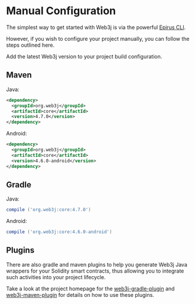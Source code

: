 Manual Configuration
===============

The simplest way to get started with Web3j is via the powerful [Epirus CLI](https://docs.epirus.io/sdk/cli/). 

However, if you wish to configure your project manually, you can follow the steps outlined here.

Add the latest Web3j version to your project build configuration.

Maven
-----

Java:

``` xml
<dependency>
  <groupId>org.web3j</groupId>
  <artifactId>core</artifactId>
  <version>4.7.0</version>
</dependency>
```

Android:

``` xml
<dependency>
  <groupId>org.web3j</groupId>
  <artifactId>core</artifactId>
  <version>4.6.0-android</version>
</dependency>
```

Gradle
------

Java:

``` groovy
compile ('org.web3j:core:4.7.0')
```

Android:

``` groovy
compile ('org.web3j:core:4.6.0-android')
```

Plugins 
-------
There are also gradle and maven plugins to help you generate Web3j Java wrappers for your Solidity smart contracts, thus allowing you to integrate such activities into your project lifecycle.

Take a look at the project homepage for the [web3j-gradle-plugin](https://github.com/web3j/web3j-gradle-plugin) and [web3j-maven-plugin](https://github.com/web3j/web3j-maven-plugin) for details on how to use these plugins.

